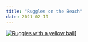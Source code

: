 ```yaml
---
title: "Ruggles on the Beach"
date: 2021-02-19
---
```


[![Ruggles with a yellow ball](https://dknc5e8vq6rjy.cloudfront.net/IMG_2316.jpg "Ruggles Yellow Ball")](https://static.matthassett.com/IMG_2316.jpg)]
